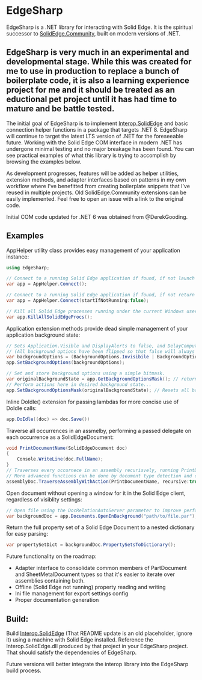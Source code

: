 # EdgeSharp

EdgeSharp is a .NET library for interacting with Solid Edge. It is the spiritual successor to [SolidEdge.Community](https://github.com/SolidEdgeCommunity/SolidEdge.Community), built on modern versions of .NET.
## EdgeSharp is very much in an experimental and developmental stage. While this was created for me to use in production to replace a bunch of boilerplate code, it is also a learning experience project for me and it should be treated as an eductional pet project until it has had time to mature and be battle tested.

The initial goal of EdgeSharp is to implement [Interop.SolidEdge](https://github.com/ChrisClems/Interop.SolidEdge) and basic connection helper functions in a package that targets .NET 8. EdgeSharp will continue to target the latest LTS version of .NET for the foreseeable future. Working with the Solid Edge COM interface in modern .NET has undergone minimal testing and no major breakage has been found. You can see practical examples of what this library is trying to accomplish by browsing the examples below.

As development progresses, features will be added as helper utilities, extension methods, and adapter interfaces based on patterns in my own workflow where I've benefitted from creating boilerplate snippets that I've reused in multiple projects. Old SolidEdge.Community extensions can be easily implemented. Feel free to open an issue with a link to the original code.

Initial COM code updated for .NET 6 was obtained from @DerekGooding.

## Examples

AppHelper utility class provides easy management of your application instance:

```C#
using EdgeSharp;

// Connect to a running Solid Edge application if found, if not launch one.
var app = AppHelper.Connect();

// Connect to a running Solid Edge application if found, if not return null.
var app = AppHelper.Connect(startIfNotRunning:false);

// Kill all Solid Edge processes running under the current Windows user.
var app.KillAllSolidEdgeProcs();
```

Application extension methods provide dead simple management of your application background state:

```C#
// Sets Application.Visible and DisplayAlerts to false, and DelayCompute to true
// (All background options have been flipped so that false will always be the "default" value in a visible application instance)
var backgroundOptions = (BackgroundOptions.Invisibile | BackgroundOptions.HideAlerts | BackgroundOptions.DelayCompute);
app.SetBackgroundOptions(backgroundOptions);
```

```C#
// Set and store background options using a simple bitmask.
var originalBackgroundState = app.GetBackgroundOptionsMask(); // returns a bitmask int representing the background options set
// Perform actions here in desired background state...
app.SetBackgroundOptionsMask(originalBackgroundState); // Resets all background options to the original state
```

Inline DoIdle() extension for passing lambdas for more concise use of DoIdle calls:

```C#
app.DoIdle((doc) => doc.Save())
```

Traverse all occurrences in an assmelby, performing a passed delegate on each occurrence as a SolidEdgeDocument:

```C#
void PrintDocumentName(SolidEdgeDocument doc)
{
    Console.WriteLine(doc.FullName);
}
// Traverses every occurnece in an assembly recurisvely, running PrintDocumentName() to write the doc name to the console.
// More advanced functions can be done by document type detection and casting. More helpers to come.
assemblyDoc.TraverseAssemblyWithAction(PrintDocumentName, recursive:true);
```

Open document without opening a window for it in the Solid Edge client, regardless of visiblity settings:
```C#
// Open file using the DocRelationAutoServer parameter to improve performance.
var backgroundDoc = app.Documents.OpenInBackground("path/to/file.par");
```

Return the full property set of a Solid Edge Document to a nested dictionary for easy parsing:

```C#
var propertySetDict = backgroundDoc.PropertySetsToDictionary();
```

Future functionality on the roadmap:

* Adapter interface to consolidate common members of PartDocument and SheetMetalDocument types so that it's easier to iterate over assemblies containing both.
* Offline (Solid Edge not running) property reading and writing
* Ini file management for export settings config
* Proper documentation generation

## Build:

Build [Interop.SolidEdge](https://github.com/ChrisClems/Interop.SolidEdge) (That README update is an old placeholder, ignore it) using a machine with Solid Edge installed. Reference the Interop.SolidEdge.dll produced by that project in your EdgeSharp project. That should satisfy the dependencies of EdgeSharp.

Future versions will better integrate the interop library into the EdgeSharp build process.

